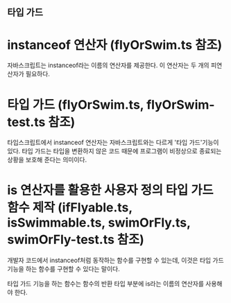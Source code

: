 ## 타입 가드

# instanceof 연산자 (flyOrSwim.ts 참조)

자바스크립트는 instanceof라는 이름의 연산자를 제공한다.
이 연산자는 두 개의 피연산자가 필요하다.

# 타입 가드 (flyOrSwim.ts, flyOrSwim-test.ts 참조)

타입스크립트에서 instanceof 연산자는 자바스크립트와는 다르게 '타입 가드'기능이 있다.
타입 가드는 타입을 변환하지 않은 코드 때문에 프로그램이 비정상으로 종료되는 상황을 보호해 준다는 의미이다.

# is 연산자를 활용한 사용자 정의 타입 가드 함수 제작 (ifFlyable.ts, isSwimmable.ts, swimOrFly.ts, swimOrFly-test.ts 참조)

개발자 코드에서 instanceof처럼 동작하는 함수를 구현할 수 있는데, 이것은 타입 가드 기능을 하는 함수를 구현할 수 있다는 말이다.

타입 가드 기능을 하는 함수는 함수의 반환 타입 부분에 is라는 이름의 연산자를 사용해야 한다.
